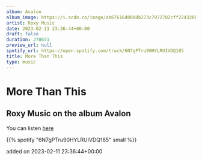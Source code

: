 ```yaml
---
album: Avalon
album_image: https://i.scdn.co/image/ab67616d0000b273c7972702cff224328b39f8a6
artist: Roxy Music
date: 2023-02-11 23:36:44+00:00
draft: false
duration: 270651
preview_url: null
spotify_url: https://open.spotify.com/track/6N7gPTru90HYLRUIVDQ185
title: More Than This
type: music
---
```



# More Than This

## Roxy Music on the album Avalon

You can listen [here](https://open.spotify.com/track/6N7gPTru90HYLRUIVDQ185)

{{% spotify "6N7gPTru90HYLRUIVDQ185" small %}}

added on 2023-02-11 23:36:44+00:00